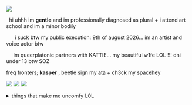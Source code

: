    ![](https://files.catbox.moe/o9yg8i.png)
   
 ‎ ‎ ‎‎hi uhhh im **gentle** and im professionally diagnosed as plural + i attend art school and im a minor bodily 
                    
‎ ‎ ‎ ‎ ‎ ‎ ‎i suck btw my public execution: 9th of august 2026... im an artist and voice actor btw

 ‎ ‎ ‎ ‎ ‎ im queerplatonic partners with KATTIE... my beautiful w1fe LOL !!! dni under 13 btw SOZ  ‎  
 
freq fronters; **kasper** , beetle sign my [ata](https://mrkrabspooshaft.atabook.org/) + ch3ck my [spacehey](https://spacehey.com/mrkrabspooshaft) 

![](https://64.media.tumblr.com/e5eeb1782b9b90125c10a9d71bf13d47/4c47cd4edf92f7ed-b5/s400x600/149b047dbb187d6d742f92439dfc8cb2c8ccc443.pnj) ![](https://64.media.tumblr.com/be2fb73e409b7fab247fe05f5965b1ed/d9cd9d158edf3676-50/s400x600/3713d9bb6a510aad93637e6333e928610ff73595.pnj) ![](https://64.media.tumblr.com/d482faa04cd6840a960df6d866a0b814/b6882806af6091a7-3a/s250x400/fc35035fb2aa6d98524fcf7751ce9fa2b09aed4f.pnj)

<details>
<summary>things that make me uncomfy L0L</summary>

<div style="width: 430px; height: 220px; background-color: white; border-color: hot-pink; border-width: 1px; border-style: dotted; color: #000000; font-size: 11px; overflow: auto;"><p>
<p>fictokins (except rick sorry) , "irls" , endosystems , proshippers , shotacons , just w3ird people in general LOL </p>
</p></div></details>


